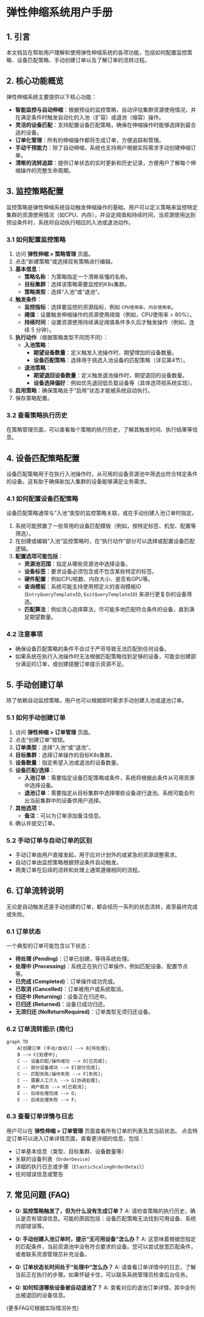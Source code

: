 # 弹性伸缩系统用户手册

## 1. 引言

本文档旨在帮助用户理解和使用弹性伸缩系统的各项功能，包括如何配置监控策略、设备匹配策略、手动创建订单以及了解订单的流转过程。

## 2. 核心功能概览

弹性伸缩系统主要提供以下核心功能：

- **智能监控与自动伸缩**：根据预设的监控策略，自动评估集群资源使用情况，并在满足条件时触发自动化的入池（扩容）或退池（缩容）操作。
- **灵活的设备匹配**：支持配置设备匹配策略，确保在伸缩操作时能够选择到最合适的设备。
- **订单化管理**：所有的伸缩操作都将生成订单，方便追踪和管理。
- **手动干预能力**：除了自动伸缩，系统也支持用户根据实际需求手动创建伸缩订单。
- **清晰的流转追踪**：提供订单状态的实时更新和历史记录，方便用户了解每个伸缩操作的完整生命周期。

## 3. 监控策略配置

监控策略是弹性伸缩系统自动触发伸缩操作的基础。用户可以定义策略来监控特定集群的资源使用情况（如CPU、内存），并设定阈值和持续时间，当资源使用达到预设条件时，系统将自动执行相应的入池或退池动作。

### 3.1 如何配置监控策略

1.  访问 **弹性伸缩 > 策略管理** 页面。
2.  点击“新建策略”或选择现有策略进行编辑。
3.  **基本信息**：
    *   **策略名称**：为策略指定一个清晰易懂的名称。
    *   **目标集群**：选择该策略需要监控的K8s集群。
    *   **策略类型**：选择“入池”或“退池”。
4.  **触发条件**：
    *   **监控指标**：选择要监控的资源指标，例如 `CPU使用率`、`内存使用率`。
    *   **阈值**：设置触发伸缩操作的资源使用阈值（例如，CPU使用率 > 80%）。
    *   **持续时间**：设置资源使用持续满足阈值条件多久后才触发操作（例如，连续 5 分钟）。
5.  **执行动作**（根据策略类型不同而不同）：
    *   **入池策略**：
        *   **期望设备数量**：定义触发入池操作时，期望增加的设备数量。
        *   **设备匹配策略**：选择用于挑选入池设备的匹配策略（详见第4节）。
    *   **退池策略**：
        *   **期望退回设备数量**：定义触发退池操作时，期望退回的设备数量。
        *   **设备选择偏好**：例如优先退回低负载设备等（具体选项视系统实现）。
6.  **启用策略**：确保策略处于“启用”状态才能被系统自动执行。
7.  保存策略配置。

### 3.2 查看策略执行历史

在策略管理页面，可以查看每个策略的执行历史，了解其触发时间、执行结果等信息。

## 4. 设备匹配策略配置

设备匹配策略用于在执行入池操作时，从可用的设备资源池中筛选出符合特定条件的设备。这有助于确保新加入集群的设备能够满足业务需求。

### 4.1 如何配置设备匹配策略

设备匹配策略通常与“入池”类型的监控策略关联，或在手动创建入池订单时指定。

1.  系统可能预置了一些常用的设备匹配模板（例如，按特定标签、机型、配置等筛选）。
2.  在创建或编辑“入池”监控策略时，在“执行动作”部分可以选择或配置设备匹配逻辑。
3.  **配置选项可能包括**：
    *   **资源池范围**：指定从哪些资源池中选择设备。
    *   **设备标签**：要求设备必须包含或不包含某些特定的标签。
    *   **硬件配置**：例如CPU核数、内存大小、是否有GPU等。
    *   **查询模板**：系统可能支持使用预定义的查询模板ID (`EntryQueryTemplateID`, `ExitQueryTemplateID`) 来进行更复杂的设备筛选。
    *   **匹配算法**：例如贪心选择算法，尽可能多地匹配符合条件的设备，直到满足期望数量。

### 4.2 注意事项

-   确保设备匹配策略的条件不会过于严苛导致无法匹配到任何设备。
-   如果系统在执行入池操作时无法根据匹配策略找到足够的设备，可能会创建部分满足的订单，或创建提醒订单提示资源不足。

## 5. 手动创建订单

除了依赖自动监控策略，用户也可以根据即时需求手动创建入池或退池订单。

### 5.1 如何手动创建订单

1.  访问 **弹性伸缩 > 订单管理** 页面。
2.  点击“创建订单”按钮。
3.  **订单类型**：选择“入池”或“退池”。
4.  **目标集群**：选择订单操作的目标K8s集群。
5.  **设备数量**：指定希望入池或退池的设备数量。
6.  **设备匹配/选择**：
    *   **入池订单**：需要指定设备匹配策略或条件，系统将根据此条件从可用资源中选择设备。
    *   **退池订单**：需要指定从目标集群中选择哪些设备进行退池。系统可能会列出当前集群中的设备供用户选择。
7.  **其他选项**：
    *   **备注**：可以为订单添加备注信息。
8.  确认并提交订单。

### 5.2 手动订单与自动订单的区别

-   手动订单由用户直接发起，用于应对计划外的或紧急的资源调整需求。
-   自动订单由监控策略根据预设条件自动触发。
-   两类订单在后续的流转和处理上通常遵循相同的流程。

## 6. 订单流转说明

无论是自动触发还是手动创建的订单，都会经历一系列的状态流转，直至最终完成或失败。

### 6.1 订单状态

一个典型的订单可能包含以下状态：

-   **待处理 (Pending)**：订单已创建，等待系统处理。
-   **处理中 (Processing)**：系统正在执行订单操作，例如匹配设备、配置节点等。
-   **已完成 (Completed)**：订单操作成功完成。
-   **已取消 (Cancelled)**：订单被用户或系统取消。
-   **归还中 (Returning)**：设备正在归还中。
-   **已归还 (Returned)**：设备已成功归还。
-   **无须归还 (NoReturnRequired)**：订单类型无须归还设备。

### 6.2 订单流转图示 (简化)

```mermaid
graph TD
    A[创建订单 (手动/自动)] --> B{待处理};
    B --> C{处理中};
    C -- 设备匹配/操作成功 --> D[已完成];
    C -- 部分设备成功 --> E[部分完成];
    C -- 匹配失败/操作失败 --> F[失败];
    C -- 需要人工介入 --> G[协调处理];
    B -- 用户取消 --> H[已取消];
    E -- 后续处理完成 --> D;
    E -- 后续处理失败 --> F;
```

### 6.3 查看订单详情与日志

用户可以在 **弹性伸缩 > 订单管理** 页面查看所有订单的列表及其当前状态。
点击特定订单可以进入订单详情页面，查看更详细的信息，包括：

-   订单基本信息（类型、目标集群、设备数量等）
-   关联的设备列表（`OrderDevice`）
-   详细的执行日志或步骤（`ElasticScalingOrderDetail`）
-   任何错误信息或警告

## 7. 常见问题 (FAQ)

-   **Q: 监控策略触发了，但为什么没有生成订单？**
    A: 请检查策略的执行历史，确认是否有错误信息。可能的原因包括：设备匹配策略无法找到可用设备、系统内部错误等。

-   **Q: 手动创建入池订单时，提示“无可用设备”怎么办？**
    A: 这意味着根据您指定的匹配条件，当前资源池中没有符合要求的设备。您可以尝试放宽匹配条件，或者联系资源管理员补充设备。

-   **Q: 订单状态长时间处于“处理中”怎么办？**
    A: 请查看订单详情中的日志，了解当前正在执行的步骤。如果怀疑卡住，可以联系系统管理员检查后台任务。

-   **Q: 如何知道哪些设备被自动退池了？**
    A: 查看对应的退池订单详情，其中会列出被退回的设备信息。

(更多FAQ可根据实际情况补充)